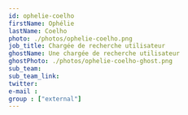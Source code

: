 ```yaml
---
id: ophelie-coelho
firstName: Ophélie
lastName: Coelho
photo: ./photos/ophelie-coelho.png
job_title: Chargée de recherche utilisateur
ghostName: Une chargée de recherche utilisateur
ghostPhoto: ./photos/ophelie-coelho-ghost.png
sub_team:
sub_team_link:
twitter:
e-mail :
group : ["external"]
---
```

